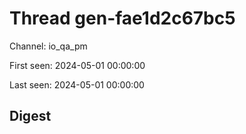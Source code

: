 # Thread gen-fae1d2c67bc5
Channel: io_qa_pm

First seen: 2024-05-01 00:00:00

Last seen: 2024-05-01 00:00:00

## Digest


